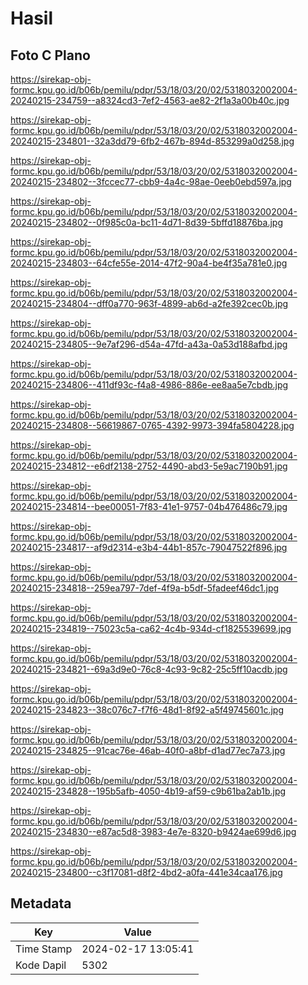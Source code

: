 # Hasil

## Foto C Plano

https://sirekap-obj-formc.kpu.go.id/b06b/pemilu/pdpr/53/18/03/20/02/5318032002004-20240215-234759--a8324cd3-7ef2-4563-ae82-2f1a3a00b40c.jpg

https://sirekap-obj-formc.kpu.go.id/b06b/pemilu/pdpr/53/18/03/20/02/5318032002004-20240215-234801--32a3dd79-6fb2-467b-894d-853299a0d258.jpg

https://sirekap-obj-formc.kpu.go.id/b06b/pemilu/pdpr/53/18/03/20/02/5318032002004-20240215-234802--3fccec77-cbb9-4a4c-98ae-0eeb0ebd597a.jpg

https://sirekap-obj-formc.kpu.go.id/b06b/pemilu/pdpr/53/18/03/20/02/5318032002004-20240215-234802--0f985c0a-bc11-4d71-8d39-5bffd18876ba.jpg

https://sirekap-obj-formc.kpu.go.id/b06b/pemilu/pdpr/53/18/03/20/02/5318032002004-20240215-234803--64cfe55e-2014-47f2-90a4-be4f35a781e0.jpg

https://sirekap-obj-formc.kpu.go.id/b06b/pemilu/pdpr/53/18/03/20/02/5318032002004-20240215-234804--dff0a770-963f-4899-ab6d-a2fe392cec0b.jpg

https://sirekap-obj-formc.kpu.go.id/b06b/pemilu/pdpr/53/18/03/20/02/5318032002004-20240215-234805--9e7af296-d54a-47fd-a43a-0a53d188afbd.jpg

https://sirekap-obj-formc.kpu.go.id/b06b/pemilu/pdpr/53/18/03/20/02/5318032002004-20240215-234806--411df93c-f4a8-4986-886e-ee8aa5e7cbdb.jpg

https://sirekap-obj-formc.kpu.go.id/b06b/pemilu/pdpr/53/18/03/20/02/5318032002004-20240215-234808--56619867-0765-4392-9973-394fa5804228.jpg

https://sirekap-obj-formc.kpu.go.id/b06b/pemilu/pdpr/53/18/03/20/02/5318032002004-20240215-234812--e6df2138-2752-4490-abd3-5e9ac7190b91.jpg

https://sirekap-obj-formc.kpu.go.id/b06b/pemilu/pdpr/53/18/03/20/02/5318032002004-20240215-234814--bee00051-7f83-41e1-9757-04b476486c79.jpg

https://sirekap-obj-formc.kpu.go.id/b06b/pemilu/pdpr/53/18/03/20/02/5318032002004-20240215-234817--af9d2314-e3b4-44b1-857c-79047522f896.jpg

https://sirekap-obj-formc.kpu.go.id/b06b/pemilu/pdpr/53/18/03/20/02/5318032002004-20240215-234818--259ea797-7def-4f9a-b5df-5fadeef46dc1.jpg

https://sirekap-obj-formc.kpu.go.id/b06b/pemilu/pdpr/53/18/03/20/02/5318032002004-20240215-234819--75023c5a-ca62-4c4b-934d-cf1825539699.jpg

https://sirekap-obj-formc.kpu.go.id/b06b/pemilu/pdpr/53/18/03/20/02/5318032002004-20240215-234821--69a3d9e0-76c8-4c93-9c82-25c5ff10acdb.jpg

https://sirekap-obj-formc.kpu.go.id/b06b/pemilu/pdpr/53/18/03/20/02/5318032002004-20240215-234823--38c076c7-f7f6-48d1-8f92-a5f49745601c.jpg

https://sirekap-obj-formc.kpu.go.id/b06b/pemilu/pdpr/53/18/03/20/02/5318032002004-20240215-234825--91cac76e-46ab-40f0-a8bf-d1ad77ec7a73.jpg

https://sirekap-obj-formc.kpu.go.id/b06b/pemilu/pdpr/53/18/03/20/02/5318032002004-20240215-234828--195b5afb-4050-4b19-af59-c9b61ba2ab1b.jpg

https://sirekap-obj-formc.kpu.go.id/b06b/pemilu/pdpr/53/18/03/20/02/5318032002004-20240215-234830--e87ac5d8-3983-4e7e-8320-b9424ae699d6.jpg

https://sirekap-obj-formc.kpu.go.id/b06b/pemilu/pdpr/53/18/03/20/02/5318032002004-20240215-234800--c3f17081-d8f2-4bd2-a0fa-441e34caa176.jpg


## Metadata

| Key        | Value               |
| ---------- | ------------------- |
| Time Stamp | 2024-02-17 13:05:41 |
| Kode Dapil | 5302                |



